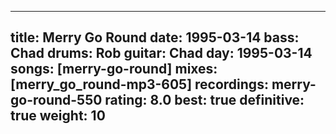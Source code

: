 
---
title: Merry Go Round
date: 1995-03-14
bass:	Chad
drums:	Rob
guitar:	Chad
day: 1995-03-14
songs: [merry-go-round]
mixes: [merry_go_round-mp3-605]
recordings: merry-go-round-550
rating: 8.0
best: true
definitive: true
weight: 10
---
